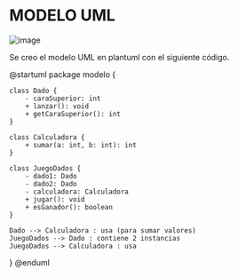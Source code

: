 
# MODELO UML #

![image](https://github.com/user-attachments/assets/aaecc75f-7e7a-47d5-83ce-375cef7c7b82)

Se creo el modelo UML en plantuml con el siguiente código.

@startuml
package modelo {

    class Dado {
        - caraSuperior: int
        + lanzar(): void
        + getCaraSuperior(): int
    }

    class Calculadora {
        + sumar(a: int, b: int): int
    }

    class JuegoDados {
        - dado1: Dado
        - dado2: Dado
        - calculadora: Calculadora
        + jugar(): void
        + esGanador(): boolean
    }

    Dado --> Calculadora : usa (para sumar valores)
    JuegoDados --> Dado : contiene 2 instancias
    JuegoDados --> Calculadora : usa
}
@enduml
